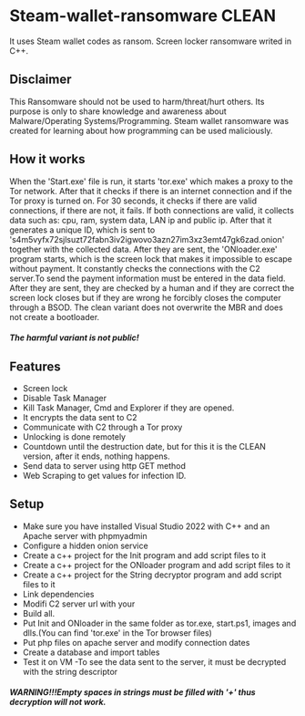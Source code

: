 # Steam-wallet-ransomware CLEAN
 It uses Steam wallet codes as ransom. Screen locker ransomware writed in C++.
 
## Disclaimer
This Ransomware should not be used to harm/threat/hurt others.
Its purpose is only to share knowledge and awareness about Malware/Operating Systems/Programming.
Steam wallet ransomware was created for learning about how programming can be used maliciously.

## How it works
When the 'Start.exe' file is run, it starts 'tor.exe' which makes a proxy to the Tor network. After that it checks if there is an internet connection and if the Tor proxy is turned on.
For 30 seconds, it checks if there are valid connections, if there are not, it fails.
If both connections are valid, it collects data such as: cpu, ram, system data, LAN ip and public ip. After that it generates a unique ID, which is sent to 's4m5vyfx72sjlsuzt72fabn3iv2igwovo3azn27im3xz3emt47gk6zad.onion' together with the collected data.
After they are sent, the 'ONloader.exe' program starts, which is the screen lock that makes it impossible to escape without payment.
It constantly checks the connections with the C2 server.To send the payment information must be entered in the data field. After they are sent, they are checked by a human and if they are correct the screen lock closes but if they are wrong he forcibly closes the computer through a BSOD.
The clean variant does not overwrite the MBR and does not create a bootloader.
##### The harmful variant is not public!

## Features
- Screen lock
- Disable Task Manager
- Kill Task Manager, Cmd and Explorer if they are opened.
- It encrypts the data sent to C2
- Communicate with C2 through a Tor proxy
- Unlocking is done remotely
- Countdown until the destruction date, but for this it is the CLEAN version, after it ends, nothing happens.
- Send data to server using http GET method
- Web Scraping to get values ​​for infection ID.

## Setup

- Make sure you have installed Visual Studio 2022 with C++ and an Apache server with phpmyadmin
- Configure a hidden onion service
- Create a c++ project for the Init program and add script files to it
- Create a c++ project for the ONloader program and add script files to it
- Create a c++ project for the String decryptor program and add script files to it
- Link dependencies
- Modifi C2 server url with your
- Build all.
- Put Init and ONloader in the same folder as tor.exe, start.ps1, images and dlls.(You can find 'tor.exe' in the Tor browser files)
- Put php files on apache server and modify connection dates
- Create a database and import tables
- Test it on VM
-To see the data sent to the server, it must be decrypted with the string descriptor
##### WARNING!!!Empty spaces in strings must be filled with '+' thus decryption will not work.
